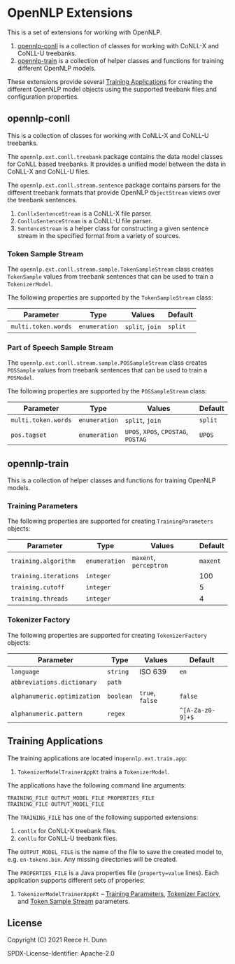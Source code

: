 # OpenNLP Extensions
This is a set of extensions for working with OpenNLP.
1. [opennlp-conll](#opennlp-conll) is a collection of classes for working
   with CoNLL-X and CoNLL-U treebanks.
2. [opennlp-train](#opennlp-train) is a collection of helper classes and
   functions for training different OpenNLP models.

These extensions provide several [Training Applications](#training-applications)
for creating the different OpenNLP model objects using the supported treebank
files and configuration properties.

## opennlp-conll
This is a collection of classes for working with CoNLL-X and CoNLL-U treebanks.

The `opennlp.ext.conll.treebank` package contains the data model classes for
CoNLL based treebanks. It provides a unified model between the data in
CoNLL-X and CoNLL-U files.

The `opennlp.ext.conll.stream.sentence` package contains parsers for the
different treebank formats that provide OpenNLP `ObjectStream` views over the
treebank sentences.
1. `ConllxSentenceStream` is a CoNLL-X file parser.
2. `ConlluSentenceStream` is a CoNLL-U file parser.
3. `SentenceStream` is a helper class for constructing a given sentence stream
   in the specified format from a variety of sources.

### Token Sample Stream
The `opennlp.ext.conll.stream.sample.TokenSampleStream` class creates
`TokenSample` values from treebank sentences that can be used to train
a `TokenizerModel`.

The following properties are supported by the `TokenSampleStream` class:

| Parameter           | Type          | Values          | Default  |
|---------------------|---------------|-----------------|----------|
| `multi.token.words` | `enumeration` | `split`, `join` | `split`  |

### Part of Speech Sample Stream
The `opennlp.ext.conll.stream.sample.POSSampleStream` class creates `POSSample`
values from treebank sentences that can be used to train a `POSModel`.

The following properties are supported by the `POSSampleStream` class:

| Parameter           | Type          | Values                              | Default |
|---------------------|---------------|-------------------------------------|---------|
| `multi.token.words` | `enumeration` | `split`, `join`                     | `split` |
| `pos.tagset`        | `enumeration` | `UPOS`, `XPOS`, `CPOSTAG`, `POSTAG` | `UPOS`  |

## opennlp-train
This is a collection of helper classes and functions for training OpenNLP
models.

### Training Parameters
The following properties are supported for creating `TrainingParameters`
objects:

| Parameter             | Type          | Values                 | Default  |
|-----------------------|---------------|------------------------|----------|
| `training.algorithm`  | `enumeration` | `maxent`, `perceptron` | `maxent` |
| `training.iterations` | `integer`     |                        | 100      |
| `training.cutoff`     | `integer`     |                        | 5        |
| `training.threads`    | `integer`     |                        | 4        |

### Tokenizer Factory
The following properties are supported for creating `TokenizerFactory` objects:

| Parameter                   | Type      | Values          | Default          |
|-----------------------------|-----------|-----------------|------------------|
| `language`                  | `string`  | ISO 639         | `en`             |
| `abbreviations.dictionary`  | `path`    |                 |                  |
| `alphanumeric.optimization` | `boolean` | `true`, `false` | `false`          |
| `alphanumeric.pattern`      | `regex`   |                 | `^[A-Za-z0-9]+$` |

## Training Applications
The training applications are located in`opennlp.ext.train.app`:
1. `TokenizerModelTrainerAppKt` trains a `TokenizerModel`.

The applications have the following command line arguments:

    TRAINING_FILE OUTPUT_MODEL_FILE PROPERTIES_FILE
    TRAINING_FILE OUTPUT_MODEL_FILE

The `TRAINING_FILE` has one of the following supported extensions:
1. `conllx` for CoNLL-X treebank files.
2. `conllu` for CoNLL-U treebank files.

The `OUTPUT_MODEL_FILE` is the name of the file to save the created model to,
e.g. `en-tokens.bin`. Any missing directories will be created.

The `PROPERTIES_FILE` is a Java properties file (`property=value` lines). Each
application supports different sets of properies:
1. `TokenizerModelTrainerAppKt` &ndash; [Training Parameters](#training-parameters),
   [Tokenizer Factory](#tokenizer-factory), and
   [Token Sample Stream](#token-sample-stream) parameters.

## License
Copyright (C) 2021 Reece H. Dunn

SPDX-License-Identifier: Apache-2.0
